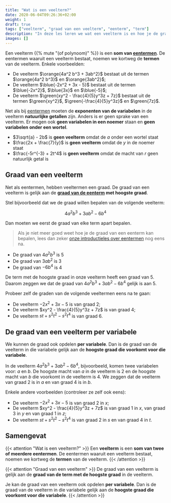 ```yaml
---
title: "Wat is een veelterm?"
date: 2020-06-04T09:26:36+02:00
weight: 1
draft: true
tags: ["veelterm", "graad van een veelterm", "eenterm", "term"]
description: "In deze les leren we wat een veelterm is en hoe je de graad van eeveelterm eenvoudig kan vinden. We leren ook hoe je de graad per variabele kan vinden."
images: []
---
```

Een veelterm {{% mute "(of polynoom)" %}} is een **som van
[eentermen](../eenterm)**. De eentermen waaruit een veelterm bestaat, noemen we kortweg de **termen** van de veelterm.  Enkele voorbeelden:

* De veelterm $\orange{4a^2 b^3 + 3ab^2}$ bestaat uit de termen
  $\orange{4a^2 b^3}$ en $\orange{3ab^2}$;
* De veelterm $\blue{-2x^2 + 3x - 5}$ bestaat uit de termen $\blue{-2x^2}$, $\blue{3x}$ en $\blue{-5}$;
* De veelterm $\green{xy^2 - \frac{4}{5}y^3z + 7z}$ bestaat uit de termen $\green{xy^2}$, $\green{-\frac{4}{5}y^3z}$ en $\green{7z}$.

Net als bij [eentermen](../eenterm) moeten de **exponenten van de variabelen** in de veelterm
**natuurlijke getallen** zijn. Anders is er geen sprake van een veelterm. Er mogen ook **geen variabelen in een
noemer** staan en **geen variabelen onder een wortel**.

* $3\sqrt{a} - 2b$ is **geen veelterm** omdat de $a$ onder een wortel staat
* $\frac{2x + \frac{7}{y}$ is **geen veelterm** omdat de $y$ in de noemer staat
* $\frac{-5r^{-3} + 2t^4$ is **geen veelterm** omdat de macht van $r$ geen natuurlijk getal is

## Graad van een veelterm

Net als eentermen, hebben veeltermen een
graad. De graad van een veelterm is gelijk aan de **[graad van de
eenterm](../eenterm/#graad-van-een-eenterm) met hoogste graad**.

Stel bijvoorbeeld dat we de graad willen bepalen van de volgende veelterm:

$$4a^2 b^3 + 3ab^2 - 6b^4$$

Dan moeten we eerst de graad van elke term apart bepalen.

> Als je niet meer goed weet hoe je de graad van een eenterm kan bepalen, lees dan zeker [onze introductieles over eentermen](../eenterm/) nog eens na.

* De graad van $4a^2 b^3$ is $5$
* De graad van $3ab^2$ is $3$
* De graad van $- 6b^4$ is $4$

De term met de hoogste graad in onze veelterm heeft een graad van $5$. Daarom zeggen we dat de graad van $4a^2 b^3 + 3ab^2 - 6b^4$ gelijk is aan $5$.

Probeer zelf de graden van de volgende veeltermen eens na te gaan:

* De veelterm $-2x^2 + 3x - 5$ is van graad $2$;
* De veelterm $xy^2 - \frac{4}{5}y^3z + 7z$ is van graad $4$;
* De veelterm $st + s^2t^2 - s^2t^4$ is van graad $6$.

## De graad van een veelterm per variabele

We kunnen de graad ook opdelen **per variabele**. Dan is de graad van de
veelterm in die variabele gelijk aan de **hoogste graad die voorkomt voor die
variabele**.

In de veelterm $4a^2 b^3 + 3ab^2 - 6b^4$, bijvoorbeeld, komen twee variabelen voor: $a$ en $b$. De hoogste macht van $a$ in de veelterm is $2$ en de hoogste macht van $b$ die voorkomt in de veelterm is $4$. We zeggen dat de veelterm  van graad $2$ is in $a$ en van graad $4$ is in $b$.

Enkele andere voorbeelden (controleer ze zelf ook eens):

* De veelterm $-2x^2 + 3x - 5$ is van graad $2$ in $x$;
* De veelterm $xy^2 - \frac{4}{5}y^3z + 7z$ is van graad $1$ in $x$, van graad $3$ in $y$ en van graad $1$ in $z$;
* De veelterm $st + s^2t^2 - s^2t^4$ is van graad $2$ in $s$ en van graad $4$ in $t$.


## Samengevat

{{< attention "Wat is een veelterm?" >}}
Een **veelterm** is een **som van twee of meerdere eentermen**. De eentermen waaruit een veelterm bestaat, noemen we kortweg de **termen** van de veelterm.
{{< /attention >}}

{{< attention "Graad van een veelterm" >}}
De graad van een veelterm is gelijk aan de **graad van de term met de hoogste graad** in de veelterm.

Je kan de graad van een veelterm ook opdelen **per variabele**. Dan is de graad van de veelterm in die variabele gelijk aan de **hoogste graad die voorkomt voor die variabele**.
{{< /attention >}}

